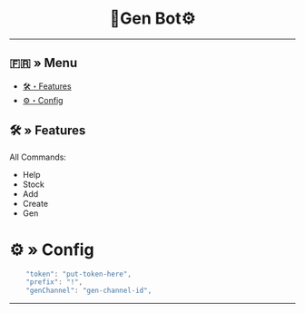 <h1 align="center">
 🧬Gen Bot⚙
</h1>

---
## <a id="menu"></a>🇫🇷 » Menu

- [🛠・Features](#features)
- [⚙・Config](#config)

## <a id="features"></a>🛠 » Features
All Commands: 

- Help
- Stock
- Add
- Create
- Gen

# <a id="config"></a>⚙ » Config

```js
    "token": "put-token-here",
    "prefix": "!",
    "genChannel": "gen-channel-id",
```

---
 
